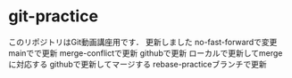 # git-practice
このリポジトリはGit動画講座用です．
更新しました
no-fast-forwardで変更
mainでで更新
merge-conflictで更新
githubで更新
ローカルで更新してmergeに対応する
githubで更新してマージする
rebase-practiceブランチで更新